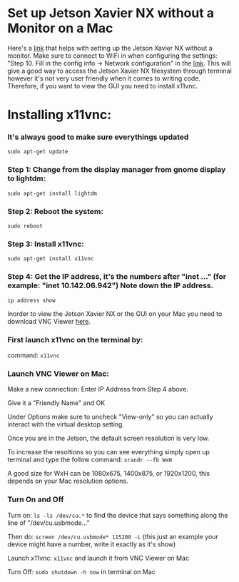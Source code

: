 # Set up Jetson Xavier NX without a Monitor on a Mac
Here's a [link](https://desertbot.io/blog/jetson-xavier-nx-headless-wifi-setup) that helps with setting up the Jetson Xavier NX without a monitor.
Make sure to connect to WiFi in when configuring the settings: "Step 10. Fill in the config info -> Network configuration" in the [link](https://desertbot.io/blog/jetson-xavier-nx-headless-wifi-setup). 
This will give a good way to access the Jetson Xavier NX filesystem through terminal however it's not very user friendly when it comes to writing code. 
Therefore, if you want to view the GUI you need to install x11vnc.

# Installing x11vnc: 
### It's always good to make sure everythings updated
`sudo apt-get update`

### Step 1: Change from the display manager from gnome display to lightdm: 
`sudo apt-get install lightdm`
### Step 2: Reboot the system: 
`sudo reboot`
### Step 3: Install x11vnc: 
`sudo apt-get install x11vnc`
### Step 4: Get the IP address, it's the numbers after "inet ..." (for example: "inet 10.142.06.942") Note down the IP address.
`ip address show`


Inorder to view the Jetson Xavier NX or the GUI on your Mac you need to download VNC Viewer [here](https://www.realvnc.com/en/connect/download/viewer/macos/). 

### First launch x11vnc on the terminal by: 
command: `x11vnc`

### Launch VNC Viewer on Mac: 
Make a new connection: Enter IP Address from Step 4 above. 

Give it a "Friendly Name" and OK 

Under Options make sure to uncheck "View-only" so you can actually interact with the virtual desktop setting. 

Once you are in the Jetson, the default screen resolution is very low. 

To increase the resoltions so you can see everything simply open up terminal and type the follow command: 
`xrandr --fb WxH`

A good size for WxH can be 1080x675, 1400x875, or 1920x1200, this depends on your Mac resolution options. 

### Turn On and Off
Turn on: 
`ls -ls /dev/cu.*` to find the device that says something along the line of "/dev/cu.usbmode..." 

Then do: `screen /dev/cu.usbmode* 115200 -L` (this just an example your device might have a number, write it exactly as it's show) 

Launch x11vnc: `x11vnc` and launch it from VNC Viewer on Mac 

Turn Off: `sudo shutdown -h now` in terminal on Mac 





